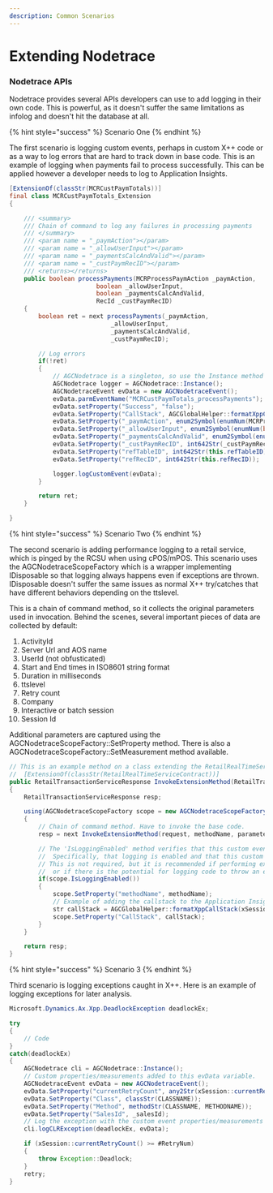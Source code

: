 ```yaml
---
description: Common Scenarios
---
```


# Extending Nodetrace

### Nodetrace APIs <a id="user-content-nodetrace-apis---common-scenarios"></a>

Nodetrace provides several APIs developers can use to add logging in their own code. This is powerful, as it doesn't suffer the same limitations as infolog and doesn't hit the database at all.

{% hint style="success" %}
Scenario One
{% endhint %}

The first scenario is logging custom events, perhaps in custom X++ code or as a way to log errors that are hard to track down in base code. This is an example of logging when payments fail to process successfully. This can be applied however a developer needs to log to Application Insights.

```java
[ExtensionOf(classStr(MCRCustPaymTotals))]
final class MCRCustPaymTotals_Extension
{

    /// <summary>
    /// Chain of command to log any failures in processing payments
    /// </summary>
    /// <param name = "_paymAction"></param>
    /// <param name = "_allowUserInput"></param>
    /// <param name = "_paymentsCalcAndValid"></param>
    /// <param name = "_custPaymRecID"></param>
    /// <returns></returns>
    public boolean processPayments(MCRProcessPaymAction _paymAction,
                        boolean _allowUserInput,
                        boolean _paymentsCalcAndValid,
                        RecId _custPaymRecID)
    {
        boolean ret = next processPayments(_paymAction,
                            _allowUserInput,
                            _paymentsCalcAndValid,
                            _custPaymRecID);

        // Log errors
        if(!ret)
        {
            // AGCNodetrace is a singleton, so use the Instance method to use
            AGCNodetrace logger = AGCNodetrace::Instance();
            AGCNodetraceEvent evData = new AGCNodetraceEvent();
            evData.parmEventName("MCRCustPaymTotals_processPayments");
            evData.setProperty("Success", "false");
            evData.SetProperty("CallStack", AGCGlobalHelper::formatXppCallStack(xSession::xppCallStack()));
            evData.SetProperty("_paymAction", enum2Symbol(enumNum(MCRProcessPaymAction), _paymAction));
            evData.SetProperty("_allowUserInput", enum2Symbol(enumNum(boolean), _allowUserInput));
            evData.SetProperty("_paymentsCalcAndValid", enum2Symbol(enumNum(boolean), _paymentsCalcAndValid));
            evData.SetProperty("_custPaymRecID", int642Str(_custPaymRecID));
            evData.SetProperty("refTableID", int642Str(this.refTableID));
            evData.SetProperty("refRecID", int642Str(this.refRecID));

            logger.logCustomEvent(evData);
        }

        return ret;
    }

}
```

{% hint style="success" %}
Scenario Two
{% endhint %}

The second scenario is adding performance logging to a retail service, which is pinged by the RCSU when using cPOS/mPOS. This scenario uses the AGCNodetraceScopeFactory which is a wrapper implementing IDisposable so that logging always happens even if exceptions are thrown. IDisposable doesn't suffer the same issues as normal X++ try/catches that have different behaviors depending on the ttslevel.

This is a chain of command method, so it collects the original parameters used in invocation. Behind the scenes, several important pieces of data are collected by default:

1. ActivityId
2. Server Url and AOS name
3. UserId \(not obfusticated\)
4. Start and End times in ISO8601 string format
5. Duration in milliseconds
6. ttslevel
7. Retry count
8. Company
9. Interactive or batch session
10. Session Id

Additional parameters are captured using the AGCNodetraceScopeFactory::SetProperty method. There is also a AGCNodetraceScopeFactory::SetMeasurement method available.

```java
// This is an example method on a class extending the RetailRealTimeServiceContract. The class needs to have this annotation:
//  [ExtensionOf(classStr(RetailRealTimeServiceContract))]
public RetailTransactionServiceResponse InvokeExtensionMethod(RetailTransactionServiceRequestInfo request, str methodName, List parameters)
{
    RetailTransactionServiceResponse resp;

    using(AGCNodetraceScopeFactory scope = new AGCNodetraceScopeFactory("RetailRealTimeServiceContract_InvokeExtensionMethod"))
    {
        // Chain of command method. Have to invoke the base code.
        resp = next InvokeExtensionMethod(request, methodName, parameters);

        // The 'IsLoggingEnabled' method verifies that this custom event is actually being sent to Azure. 
        //  Specifically, that logging is enabled and that this custom event isn't being filtered out.
        // This is not required, but it is recommended if performing expensive lookups (like getting the callstack)
        //  or if there is the potential for logging code to throw an exception.
        if(scope.IsLoggingEnabled())
        {
            scope.SetProperty("methodName", methodName);
            // Example of adding the callstack to the Application Insights event for later analysis.
            str callStack = AGCGlobalHelper::formatXppCallStack(xSession::xppCallStack());
            scope.SetProperty("CallStack", callStack);
        }
    }

    return resp;
}
```

{% hint style="success" %}
Scenario 3
{% endhint %}

Third scenario is logging exceptions caught in X++. Here is an example of logging exceptions for later analysis.

```java
Microsoft.Dynamics.Ax.Xpp.DeadlockException deadlockEx;

try
{
    // Code
}
catch(deadlockEx)
{
    AGCNodetrace cli = AGCNodetrace::Instance();
    // Custom properties/measurements added to this evData variable.
    AGCNodetraceEvent evData = new AGCNodetraceEvent();
    evData.SetProperty("currentRetryCount", any2Str(xSession::currentRetryCount()));
    evData.SetProperty("Class", classStr(CLASSNAME));
    evData.SetProperty("Method", methodStr(CLASSNAME, METHODNAME));
    evData.SetProperty("SalesId", _salesId);
    // Log the exception with the custom event properties/measurements
    cli.logCLRException(deadlockEx, evData);

    if (xSession::currentRetryCount() >= #RetryNum)
    {
        throw Exception::Deadlock;
    }
    retry;
}
```

